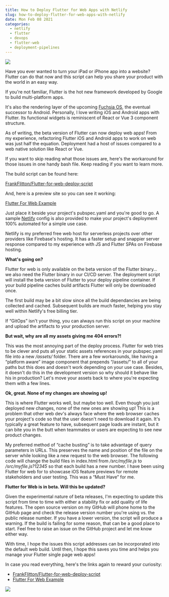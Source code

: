 ```yaml
---
title: How to Deploy Flutter for Web Apps with Netlify
slug: how-to-deploy-flutter-for-web-apps-with-netlify
date: Mon Feb 08 2021
categories:
  - netlify
  - flutter
  - devops
  - flutter-web
  - deployment-pipelines
---
```


![](https://cdn-images-1.medium.com/max/1024/1*CjdKpwBLO0K4JDwyngV0Dw.png)

Have you ever wanted to turn your iPad or iPhone app into a website? Flutter can do that now and this script can help you share your product with the world in an easy way.

If you're not familiar, Flutter is the hot new framework developed by Google to build multi-platform apps.

It's also the rendering layer of the upcoming [Fuchsia OS](https://fuchsia.dev/), the eventual successor to Android. Personally, I love writing iOS and Android apps with Flutter. Its functional widgets is reminiscent of React or Vue 3 component structure.

As of writing, the beta version of Flutter can now deploy web apps! From my experience, refactoring Flutter iOS and Android apps to work on web was just half the equation. Deployment had a host of issues compared to a web native solution like React or Vue.

If you want to skip reading what those issues are, here's the workaround for those issues in one handy bash file. Keep reading if you want to learn more.

The build script can be found here:

[FrankFlitton/Flutter-for-web-deploy-script](https://github.com/FrankFlitton/Flutter-for-web-deploy-script)

And, here is a preview site so you can see it working:

[Flutter For Web Example](https://flutter-for-web-build-script-demo.netlify.app/)

Just place it beside your project's pubspec.yaml and you're good to go. A sample [Netlify](https://www.netlify.com/) config is also provided to make your project's deployment 100% automated for a simple use case.

Netlify is my preferred free web host for serverless projects over other providers like Firebase's hosting. It has a faster setup and snappier server response compared to my experience with JS and Flutter SPAs on Firebase hosting.

**What's going on?**

Flutter for web is only available on the beta version of the Flutter binary… we also need the Flutter binary in our CI/CD server. The deployment script will install the beta version of Flutter to your deploy pipeline container. If your build pipeline caches build artifacts Flutter will only be downloaded once.

The first build may be a bit slow since all the build dependancies are being collected and cached. Subsequent builds are much faster, helping you stay well within Netlify's free billing tier.

If “GitOps” isn't your thing, you can always run this script on your machine and upload the artifacts to your production server.

**But wait, why are all my assets giving me 404 errors?!**

This was the most annoying part of the deploy process. Flutter for web tries to be clever and puts all your static assets references in your pubspec.yaml file into a new _/assets/_ folder. There are a few workarounds, like having a “platform aware” image component that prepends “/assets/” to all of your paths but this does and doesn't work depending on your use case. Besides, it doesn't do this in the development version so why should it behave like his in production? Let's move your assets back to where you're expecting them with a few lines.

**Ok, great. None of my changes are showing up!**

This is where Flutter works well, but maybe too well. Even though you just deployed new changes, none of the new ones are showing up! This is a problem that other web dev's always face where the web browser caches your project's code so that the user doesn't need to download it again. It's typically a great feature to have, subsequent page loads are instant, but it can bite you in the butt when teammates or users are expecting to see new product changes.

My preferred method of “cache busting” is to take advantage of query parameters in URLs. This preserves the name and position of the file on the server while looking like a new request to the web browser. The following code will change the build files in index.html from _/src/myfile.js_ to _/src/myfile.js?12345_ so that each build has a new number. I have been using Flutter for web for to showcase iOS feature previews for remote stakeholders and user testing. This was a “Must Have” for me.

**Flutter for Web is in beta. Will this be updated?**

Given the experimental nature of beta releases, I'm expecting to update this script from time to time with either a stability fix or add quality of life features. The open source version on my GitHub will phone home to the GitHub page and check the release version number you're using vs. the public release number. If you have a lower version, the script will produce a warning. If the build is failing for some reason, that can be a good place to start. Feel free to raise an issue on the GitHub project and let me know either way.

With time, I hope the issues this script addresses can be incorporated into the default web build. Until then, I hope this saves you time and helps you manage your Flutter single page web apps!

In case you read everything, here's the links again to reward your curiosity:

-   [FrankFlitton/Flutter-for-web-deploy-script](https://github.com/FrankFlitton/Flutter-for-web-deploy-script)
-   [Flutter For Web Example](https://flutter-for-web-build-script-demo.netlify.app/#/)

![](https://medium.com/_/stat?event=post.clientViewed&referrerSource=full_rss&postId=98c4d0aa349e)
